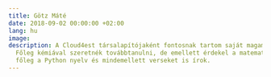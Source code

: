 ```yaml
---
title: Götz Máté
date: 2018-09-02 00:00:00 +02:00
lang: hu
image: 
description: A Cloud4est társalapítójaként fontosnak tartom saját magam képzését.
  Főleg kémiával szeretnék továbbtanulni, de emellett érdekel a matematika, a programozás,
  főleg a Python nyelv és mindemellett verseket is írok.
---
```


